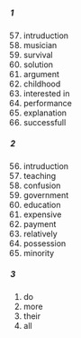 ##### 1
57. intruduction
58. musician
59. survival
60. solution
61. argument
62. childhood
63. interested in
64. performance
65. explanation
65. successfull

##### 2
56. intruduction
57. teaching
58. confusion 
59. government
60. education
61. expensive
62. payment
63. relatively
64. possession
65. minority

##### 3
1. do
2. more
3. their
4. all

